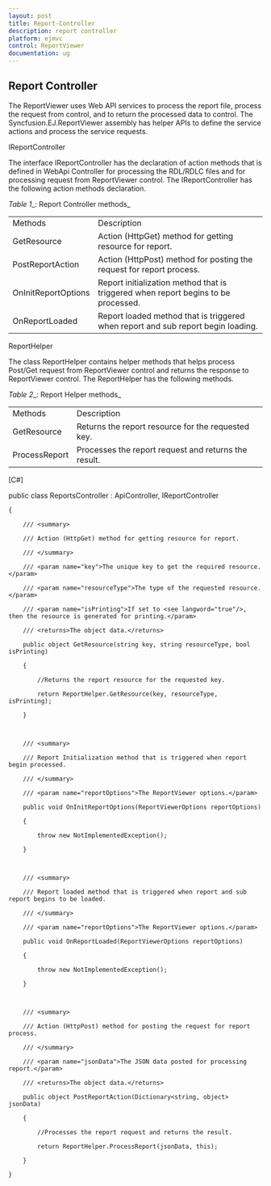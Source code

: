 ```yaml
---
layout: post
title: Report-Controller
description: report controller
platform: ejmvc
control: ReportViewer
documentation: ug
---
```


## Report Controller

The ReportViewer uses Web API services to process the report file, process the request from control, and to return the processed data to control. The Syncfusion.EJ.ReportViewer assembly has helper APIs to define the service actions and process the service requests. 

IReportController

The interface IReportController has the declaration of action methods that is defined in WebApi Controller for processing the RDL/RDLC files and for processing request from ReportViewer control. The IReportController has the following action methods declaration. 



_Table_ _1__: Report Controller methods_

<table>
<tr>
<td>
Methods</td><td>
Description</td></tr>
<tr>
<td>
GetResource</td><td>
Action (HttpGet) method for getting resource for report. </td></tr>
<tr>
<td>
PostReportAction</td><td>
Action (HttpPost) method for posting the request for report process. </td></tr>
<tr>
<td>
OnInitReportOptions</td><td>
Report initialization method that is triggered when report begins to be processed.</td></tr>
<tr>
<td>
OnReportLoaded</td><td>
Report loaded method that is triggered when report and sub report begin loading.</td></tr>
</table>
ReportHelper

The class ReportHelper contains helper methods that helps process Post/Get request from ReportViewer control and returns the response to ReportViewer control. The ReportHelper has the following methods. 

_Table_ _2__: Report Helper methods_

<table>
<tr>
<td>
Methods</td><td>
Description</td></tr>
<tr>
<td>
GetResource</td><td>
Returns the report resource for the requested key.</td></tr>
<tr>
<td>
ProcessReport</td><td>
Processes the report request and returns the result.</td></tr>
</table>


[C#]



public class ReportsController : ApiController, IReportController

    {

        /// <summary>

        /// Action (HttpGet) method for getting resource for report.

        /// </summary>

        /// <param name="key">The unique key to get the required resource.</param>

        /// <param name="resourceType">The type of the requested resource.</param>

        /// <param name="isPrinting">If set to <see langword="true"/>, then the resource is generated for printing.</param>

        /// <returns>The object data.</returns>

        public object GetResource(string key, string resourceType, bool isPrinting)

        {

            //Returns the report resource for the requested key.

            return ReportHelper.GetResource(key, resourceType, isPrinting);

        }



        /// <summary>

        /// Report Initialization method that is triggered when report begin processed.

        /// </summary>

        /// <param name="reportOptions">The ReportViewer options.</param>

        public void OnInitReportOptions(ReportViewerOptions reportOptions)

        {

            throw new NotImplementedException();

        }



        /// <summary>

        /// Report loaded method that is triggered when report and sub report begins to be loaded.

        /// </summary>

        /// <param name="reportOptions">The ReportViewer options.</param>

        public void OnReportLoaded(ReportViewerOptions reportOptions)

        {

            throw new NotImplementedException();

        }



        /// <summary>

        /// Action (HttpPost) method for posting the request for report process. 

        /// </summary>

        /// <param name="jsonData">The JSON data posted for processing report.</param>

        /// <returns>The object data.</returns>

        public object PostReportAction(Dictionary<string, object> jsonData)

        {

            //Processes the report request and returns the result.

            return ReportHelper.ProcessReport(jsonData, this);

        }

    }



